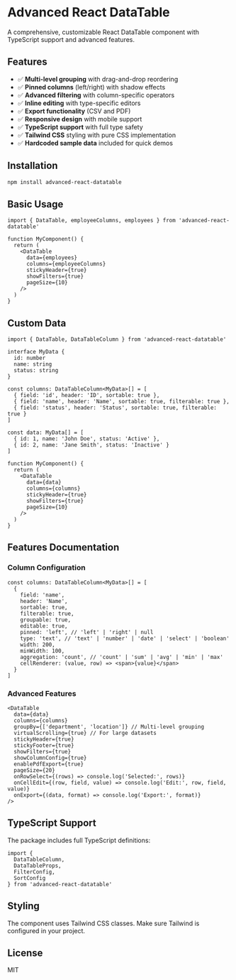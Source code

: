# Advanced React DataTable

A comprehensive, customizable React DataTable component with TypeScript support and advanced features.

## Features

- ✅ **Multi-level grouping** with drag-and-drop reordering
- ✅ **Pinned columns** (left/right) with shadow effects  
- ✅ **Advanced filtering** with column-specific operators
- ✅ **Inline editing** with type-specific editors
- ✅ **Export functionality** (CSV and PDF)
- ✅ **Responsive design** with mobile support
- ✅ **TypeScript support** with full type safety
- ✅ **Tailwind CSS** styling with pure CSS implementation
- ✅ **Hardcoded sample data** included for quick demos

## Installation

```bash
npm install advanced-react-datatable
```

## Basic Usage

```tsx
import { DataTable, employeeColumns, employees } from 'advanced-react-datatable'

function MyComponent() {
  return (
    <DataTable
      data={employees}
      columns={employeeColumns}
      stickyHeader={true}
      showFilters={true}
      pageSize={10}
    />
  )
}
```

## Custom Data

```tsx
import { DataTable, DataTableColumn } from 'advanced-react-datatable'

interface MyData {
  id: number
  name: string
  status: string
}

const columns: DataTableColumn<MyData>[] = [
  { field: 'id', header: 'ID', sortable: true },
  { field: 'name', header: 'Name', sortable: true, filterable: true },
  { field: 'status', header: 'Status', sortable: true, filterable: true }
]

const data: MyData[] = [
  { id: 1, name: 'John Doe', status: 'Active' },
  { id: 2, name: 'Jane Smith', status: 'Inactive' }
]

function MyComponent() {
  return (
    <DataTable
      data={data}
      columns={columns}
      stickyHeader={true}
      showFilters={true}
      pageSize={10}
    />
  )
}
```

## Features Documentation

### Column Configuration

```tsx
const columns: DataTableColumn<MyData>[] = [
  {
    field: 'name',
    header: 'Name',
    sortable: true,
    filterable: true,
    groupable: true,
    editable: true,
    pinned: 'left', // 'left' | 'right' | null
    type: 'text', // 'text' | 'number' | 'date' | 'select' | 'boolean'
    width: 200,
    minWidth: 100,
    aggregation: 'count', // 'count' | 'sum' | 'avg' | 'min' | 'max'
    cellRenderer: (value, row) => <span>{value}</span>
  }
]
```

### Advanced Features

```tsx
<DataTable
  data={data}
  columns={columns}
  groupBy={['department', 'location']} // Multi-level grouping
  virtualScrolling={true} // For large datasets
  stickyHeader={true}
  stickyFooter={true}
  showFilters={true}
  showColumnConfig={true}
  enablePdfExport={true}
  pageSize={20}
  onRowSelect={(rows) => console.log('Selected:', rows)}
  onCellEdit={(row, field, value) => console.log('Edit:', row, field, value)}
  onExport={(data, format) => console.log('Export:', format)}
/>
```

## TypeScript Support

The package includes full TypeScript definitions:

```tsx
import { 
  DataTableColumn, 
  DataTableProps, 
  FilterConfig, 
  SortConfig 
} from 'advanced-react-datatable'
```

## Styling

The component uses Tailwind CSS classes. Make sure Tailwind is configured in your project.

## License

MIT
